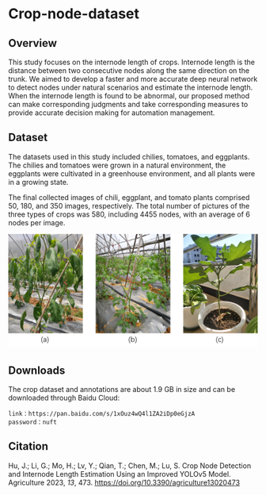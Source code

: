 # Crop-node-dataset



## Overview

This study focuses on the internode length of crops. Internode length is the distance between two consecutive nodes along the same direction on the trunk. We aimed to develop a faster and more accurate deep neural network to detect nodes under natural scenarios and estimate the internode length. When the internode length is found to be abnormal, our proposed method can make corresponding judgments and take corresponding measures to provide accurate decision making for automation management.



## Dataset

The datasets used in this study included chilies, tomatoes, and eggplants. The chilies and tomatoes were grown in a natural environment, the eggplants were cultivated in a greenhouse environment, and all plants were in a growing state. 

The final collected images of chili, eggplant, and tomato plants comprised 50, 180, and 350 images, respectively. The total number of pictures of the three types of crops was 580, including 4455 nodes, with an average of 6 nodes per image. 

![image-20230204113341721](https://raw.githubusercontent.com/hu-luoye/Crop-node-dataset/main/image/image.png)

## Downloads

The crop dataset and annotations are about 1.9 GB in size and can be downloaded through Baidu Cloud:

```
link：https://pan.baidu.com/s/1xOuz4wQ4l1ZA2iDp0eGjzA 
password：nuft
```



## Citation

Hu, J.; Li, G.; Mo, H.; Lv, Y.; Qian, T.; Chen, M.; Lu, S. Crop Node Detection and Internode Length Estimation Using an Improved YOLOv5 Model. Agriculture 2023, *13*, 473. https://doi.org/10.3390/agriculture13020473